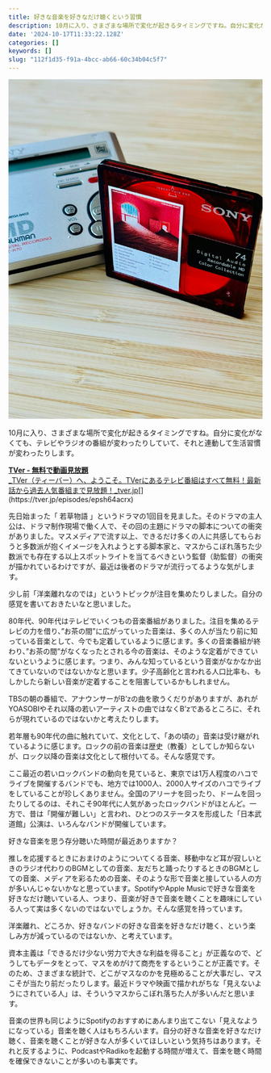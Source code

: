 ```yaml
---
title: 好きな音楽を好きなだけ聴くという習慣
description: 10月に入り、さまざまな場所で変化が起きるタイミングですね。自分に変化がなくても、テレビやラジオの番組が変わったりしていて、それと連動して生活習慣が変わったりします。
date: '2024-10-17T11:33:22.128Z'
categories: []
keywords: []
slug: "112f1d35-f91a-4bcc-ab66-60c34b04c5f7"
---
```

![](0__WJDcB9WBhUuemZdY.jpg)

10月に入り、さまざまな場所で変化が起きるタイミングですね。自分に変化がなくても、テレビやラジオの番組が変わったりしていて、それと連動して生活習慣が変わったりします。

[**TVer - 無料で動画見放題**  
_TVer（ティーバー）へ、ようこそ。TVerにあるテレビ番組はすべて無料！最新話から過去人気番組まで見放題！_tver.jp](https://tver.jp/episodes/epsh64acrx "https://tver.jp/episodes/epsh64acrx")[](https://tver.jp/episodes/epsh64acrx)

先日始まった「 若草物語 」というドラマの1回目を見ました。そのドラマの主人公は、ドラマ制作現場で働く人で、その回の主題にドラマの脚本についての衝突がありました。マスメディアで流す以上、できるだけ多くの人に共感してもらおうと多数派が抱くイメージを入れようとする脚本家と、マスからこぼれ落ちた少数派でも存在する以上スポットライトを当てるべきという監督（助監督）の衝突が描かれているわけですが、最近は後者のドラマが流行ってるような気がします。

少し前「洋楽離れなのでは」というトピックが注目を集めたりしました。自分の感覚を書いておきたいなと思いました。

80年代、90年代はテレビでいくつもの音楽番組がありました。注目を集めるテレビの力を借り、”お茶の間”に広がっていった音楽は、多くの人が当たり前に知っている音楽として、今でも定着しているように感じます。多くの音楽番組が終わり、”お茶の間”がなくなったとされる今の音楽は、そのような定着ができていないというように感じます。つまり、みんな知っているという音楽がなかなか出てきていないのではないかなと思います。少子高齢化と言われる人口比率も、もしかしたら新しい音楽が定着することを阻害しているかもしれません。

TBSの朝の番組で、アナウンサーがB’zの曲を歌うくだりがありますが、あれがYOASOBIやそれ以降の若いアーティストの曲ではなくB’zであるところに、それらが現れているのではないかと考えたりします。

若年層も90年代の曲に触れていて、文化として、「あの頃の」音楽は受け継がれているように感じます。ロックの前の音楽は歴史（教養）としてしか知らないが、ロック以降の音楽は文化として根付いてる。そんな感覚です。

ここ最近の若いロックバンドの動向を見ていると、東京では1万人程度のハコでライブを開催するバンドでも、地方では1000人、2000人サイズのハコでライブをしていることが珍しくありません。全国のアリーナを回ったり、ドームを回ったりしてるのは、それこそ90年代に人気があったロックバンドがほとんど。一方で、昔は「開催が難しい」と言われ、ひとつのステータスを形成した「日本武道館」公演は、いろんなバンドが開催しています。

好きな音楽を思う存分聴いた時間が最近ありますか？

推しを応援するときにおまけのようについてくる音楽、移動中など耳が寂しいときのラジオ代わりのBGMとしての音楽、友だちと踊ったりするときのBGMとしての音楽、メディアを彩るための音楽、そのような形で音楽と接している人の方が多いんじゃないかなと思っています。SpotifyやApple Musicで好きな音楽を好きなだけ聴いている人、つまり、音楽が好きで音楽を聴くことを趣味にしている人って実は多くないのではないでしょうか。そんな感覚を持っています。

洋楽離れ、どころか、好きなバンドの好きな音楽を好きなだけ聴く、という楽しみ方が減っているのではないか、と考えています。

資本主義は「できるだけ少ない労力で大きな利益を得ること」が正義なので、どうしてもデータをとって、マスをめがけて商売をするということが正義です。そのため、さまざまな統計で、どこがマスなのかを見極めることが大事だし、マスこそが当たり前だったりします。最近ドラマや映画で描かれがちな「見えないようにされている人」は、そういうマスからこぼれ落ちた人が多いんだと思います。

音楽の世界も同じようにSpotifyのおすすめにあんまり出てこない「見えなようになっている」音楽を聴く人はもちろんいます。自分の好きな音楽を好きなだけ聴く、音楽を聴くことが好きな人が多くいてほしいという気持ちはあります。それと反するように、PodcastやRadikoを起動する時間が増えて、音楽を聴く時間を確保できないことが多いのも事実です。